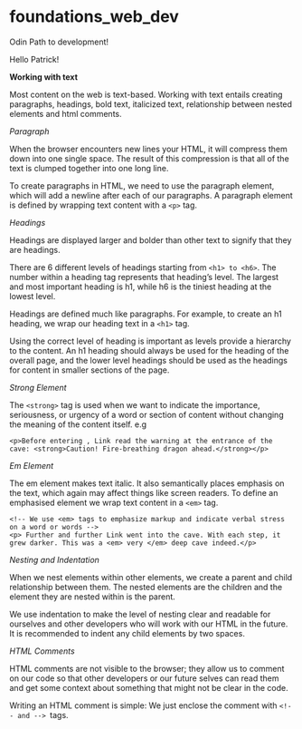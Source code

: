 # foundations_web_dev
Odin Path to development!

Hello Patrick!

__Working with text__

Most content on the web is text-based. Working with text entails creating paragraphs, headings, bold text, italicized text, relationship between nested elements and html comments.

_Paragraph_ 

When the browser encounters new lines your HTML, it will compress them down into one single space. The result of this compression is that all of the text is clumped together into one long line.

To create paragraphs in HTML, we need to use the paragraph element, which will add a newline after each of our paragraphs. 
A paragraph element is defined by wrapping text content with a  ```<p>```   tag.

_Headings_

Headings are displayed larger and bolder than other text to signify that they are headings.

There are 6 different levels of headings starting from ```<h1> to <h6>```. The number within a heading tag represents that heading’s level. The largest and most important heading is h1, while h6 is the tiniest heading at the lowest level.

Headings are defined much like paragraphs. For example, to create an h1 heading, we wrap our heading text in a ```<h1>``` tag.

Using the correct level of heading is important as levels provide a hierarchy to the content. An h1 heading should always be used for the heading of the overall page, and the lower level headings should be used as the headings for content in smaller sections of the page.

*Strong Element*

The ```<strong>``` tag is used when we want to indicate the importance, seriousness, or urgency of a word or section of content without changing the meaning of the content itself.
e.g 
```
<p>Before entering , Link read the warning at the entrance of the cave: <strong>Caution! Fire-breathing dragon ahead.</strong></p>
```
_Em Element_

The em element makes text italic. It also semantically places emphasis on the text, which again may affect things like screen readers. To define an emphasised element we wrap text content in a ```<em>``` tag.

```
<!-- We use <em> tags to emphasize markup and indicate verbal stress on a word or words -->
<p> Further and further Link went into the cave. With each step, it grew darker. This was a <em> very </em> deep cave indeed.</p>
```
_Nesting and Indentation_

When we nest elements within other elements, we create a parent and child relationship between them. The nested elements are the children and the element they are nested within is the parent.

We use indentation to make the level of nesting clear and readable for ourselves and other developers who will work with our HTML in the future. It is recommended to indent any child elements by two spaces.

_HTML Comments_

HTML comments are not visible to the browser; they allow us to comment on our code so that other developers or our future selves can read them and get some context about something that might not be clear in the code.

Writing an HTML comment is simple: We just enclose the comment with ```<!-- and --> ```tags.